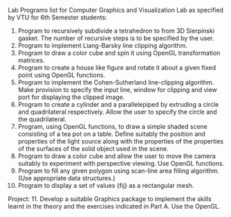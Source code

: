 Lab Programs list for Computer Graphics and Visualization Lab as specified 
by VTU for 6th Semester students:

1. Program to recursively subdivide a tetrahedron to from 3D Sierpinski 
gasket. The number of recursive steps is to be specified by the user.
2. Program to implement Liang-Barsky line clipping algorithm.
3. Program to draw a color cube and spin it using OpenGL transformation 
matrices.
4. Program to create a house like figure and rotate it about a given fixed 
point using OpenGL functions.
5. Program to implement the Cohen-Sutherland line-clipping algorithm. Make 
provision to specify the input line, window for clipping and view port for 
displaying the clipped image.
6. Program to create a cylinder and a parallelepiped by extruding a circle 
and quadrilateral respectively. Allow the user to specify the circle and 
the quadrilateral.
7. Program, using OpenGL functions, to draw a simple shaded scene 
consisting of a tea pot on a table. Define suitably the position and 
properties of the light source along with the properties of the properties 
of the surfaces of the solid object used in the scene.
8. Program to draw a color cube and allow the user to move the camera 
suitably to experiment with perspective viewing. Use OpenGL functions.
9. Program to fill any given polygon using scan-line area filling 
algorithm. (Use appropriate data structures.)
10. Program to display a set of values {fij} as a rectangular mesh.

Project:
11. Develop a suitable Graphics package to implement the skills learnt
in the theory and the exercises indicated in Part A. Use the OpenGL.

